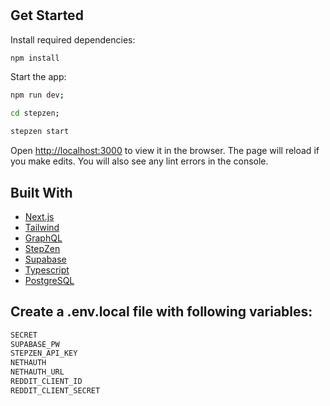 <h1 align="center"><project-name></h1>

<p align="center"><project-description></p>

## Get Started

Install required dependencies:

```sh
npm install
```

Start the app:

```sh
npm run dev;

cd stepzen;

stepzen start
```

Open [http://localhost:3000](http://localhost:3000) to view it in the browser. The page will reload if you make edits.
You will also see any lint errors in the console.

## Built With

- [Next.js](https://nextjs.org/docs/getting-started)
- [Tailwind](https://tailwindcss.com/)
- [GraphQL](https://graphql.org/)
- [StepZen](https://stepzen.com/)
- [Supabase](https://supabase.com/)
- [Typescript](https://nextjs.org/docs/basic-features/typescript)
- [PostgreSQL](https://www.postgresql.org/)

## Create a .env.local file with following variables:

```sh
SECRET
SUPABASE_PW
STEPZEN_API_KEY
NETHAUTH
NETHAUTH_URL
REDDIT_CLIENT_ID
REDDIT_CLIENT_SECRET
```
